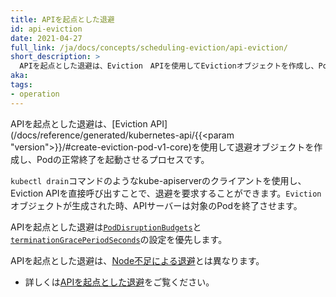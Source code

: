 ```yaml
---
title: APIを起点とした退避
id: api-eviction
date: 2021-04-27
full_link: /ja/docs/concepts/scheduling-eviction/api-eviction/
short_description: >
  APIを起点とした退避は、Eviction　APIを使用してEvictionオブジェクトを作成し、Podの正常終了を起動させるプロセスです。
aka:
tags:
- operation
---
```

APIを起点とした退避は、[Eviction API](/docs/reference/generated/kubernetes-api/{{<param "version">}}/#create-eviction-pod-v1-core)を使用して退避オブジェクトを作成し、Podの正常終了を起動させるプロセスです。


<!--more-->

`kubectl drain`コマンドのようなkube-apiserverのクライアントを使用し、Eviction APIを直接呼び出すことで、退避を要求することができます。`Eviction`オブジェクトが生成された時、APIサーバーは対象のPodを終了させます。

APIを起点とした退避は[`PodDisruptionBudgets`](/docs/tasks/run-application/configure-pdb/)と[`terminationGracePeriodSeconds`](/ja/docs/concepts/workloads/pods/pod-lifecycle#pod-termination)の設定を優先します。

APIを起点とした退避は、[Node不足による退避](/docs/concepts/scheduling-eviction/eviction/#kubelet-eviction)とは異なります。

* 詳しくは[APIを起点とした退避](/ja/docs/concepts/scheduling-eviction/api-eviction/)をご覧ください。
